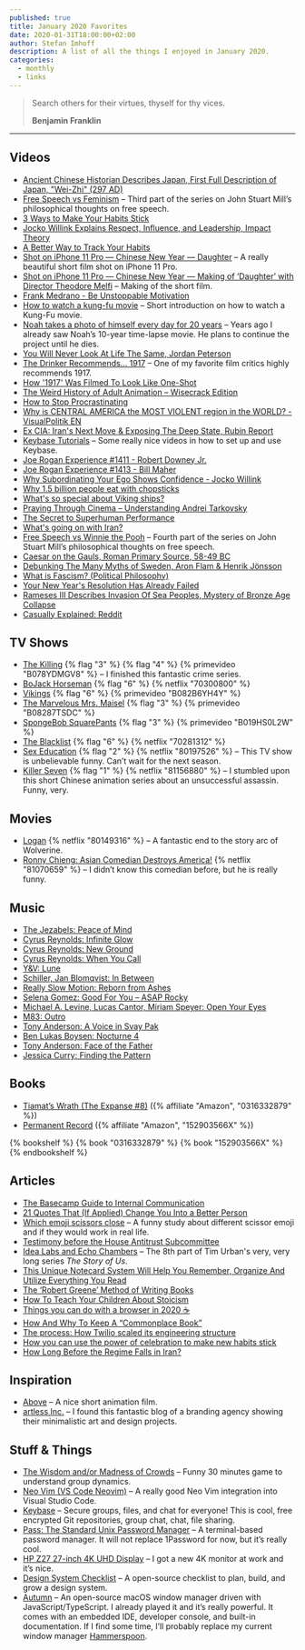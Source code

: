 ```yaml
---
published: true
title: January 2020 Favorites
date: 2020-01-31T18:00:00+02:00
author: Stefan Imhoff
description: A list of all the things I enjoyed in January 2020.
categories:
  - monthly
  - links
---
```


> Search others for their virtues, thyself for thy vices.
>
> **Benjamin Franklin**

---

## Videos

- [Ancient Chinese Historian Describes Japan, First Full Description of Japan, "Wei-Zhi" (297 AD)](https://youtu.be/5kvcALPPZoI)
- [Free Speech vs Feminism](https://youtu.be/qZUBUUZpm2g) – Third part of the series on John Stuart Mill’s philosophical thoughts on free speech.
- [3 Ways to Make Your Habits Stick](https://youtu.be/C1TSpcnNtEs)
- [Jocko Willink Explains Respect, Influence, and Leadership, Impact Theory](https://youtu.be/wxKVYiNIKZk)
- [A Better Way to Track Your Habits](https://youtu.be/0bxIg3M_MHY)
- [Shot on iPhone 11 Pro — Chinese New Year — Daughter](https://youtu.be/bvtwWhKdxhM) – A really beautiful short film shot on iPhone 11 Pro.
- [Shot on iPhone 11 Pro — Chinese New Year — Making of ‘Daughter’ with Director Theodore Melfi](https://youtu.be/dj6Lw7jnqBI) – Making of the short film.
- [Frank Medrano - Be Unstoppable Motivation](https://youtu.be/6QM1WZMd5do)
- [How to watch a kung-fu movie](https://youtu.be/e0_2VLw32VU) – Short introduction on how to watch a Kung-Fu movie.
- [Noah takes a photo of himself every day for 20 years](https://youtu.be/wAIZ36GI4p8) – Years ago I already saw Noah’s 10-year time-lapse movie. He plans to continue the project until he dies.
- [You Will Never Look At Life The Same, Jordan Peterson](https://youtu.be/r-oNXuLDIfU)
- [The Drinker Recommends... 1917](https://youtu.be/Gd9SUz7CRLw) – One of my favorite film critics highly recommends 1917.
- [How '1917' Was Filmed To Look Like One-Shot](https://youtu.be/kMBnvz-dEXw)
- [The Weird History of Adult Animation – Wisecrack Edition](https://youtu.be/9Svu9jmKrzg)
- [How to Stop Procrastinating](https://youtu.be/km4pOGd_lHw)
- [Why is CENTRAL AMERICA the MOST VIOLENT region in the WORLD? - VisualPolitik EN](https://youtu.be/J1H8MNv2_fE)
- [Ex CIA: Iran's Next Move & Exposing The Deep State, Rubin Report](https://youtu.be/0w3lNhNh7Kc)
- [Keybase Tutorials](https://www.youtube.com/playlist?list=PL8apXttwwN4mjbkEs4WH8I0C2zQ0H8q6R) – Some really nice videos in how to set up and use Keybase.
- [Joe Rogan Experience #1411 - Robert Downey Jr.](https://youtu.be/d5XTDmm0KUQ)
- [Joe Rogan Experience #1413 - Bill Maher](https://youtu.be/-KQGZa773sI)
- [Why Subordinating Your Ego Shows Confidence - Jocko Willink](https://youtu.be/b6vHa3lRo4g)
- [Why 1.5 billion people eat with chopsticks](https://youtu.be/tSciinXdGhI)
- [What's so special about Viking ships?](https://youtu.be/kge0c2mNmRQ)
- [Praying Through Cinema – Understanding Andrei Tarkovsky](https://youtu.be/gNezdOlS-aw)
- [The Secret to Superhuman Performance](https://youtu.be/kj1hLFSORTQ)
- [What's going on with Iran?](https://youtu.be/5CL8nGQIbmk)
- [Free Speech vs Winnie the Pooh](https://youtu.be/MM4Slc6Ix5w) – Fourth part of the series on John Stuart Mill’s philosophical thoughts on free speech.
- [Caesar on the Gauls, Roman Primary Source, 58-49 BC](https://youtu.be/ZdXRnLHL65k)
- [Debunking The Many Myths of Sweden, Aron Flam & Henrik Jönsson](https://youtu.be/mpRBfoQRdpY)
- [What is Fascism? (Political Philosophy)](https://youtu.be/ki8Hib735Cs)
- [Your New Year's Resolution Has Already Failed](https://youtu.be/NVGuFdX5guE)
- [Rameses III Describes Invasion Of Sea Peoples, Mystery of Bronze Age Collapse](https://youtu.be/01eyTLfFJqQ)
- [Casually Explained: Reddit](https://youtu.be/Uy9V_v-XV8Q)

## TV Shows

- [The Killing](https://www.themoviedb.org/tv/34415-the-killing) {% flag "3" %} {% flag "4" %} {% primevideo "B078YDMGV8" %} – I finished this fantastic crime series.
- [BoJack Horseman](https://www.themoviedb.org/tv/61222-bojack-horseman) {% flag "6" %} {% netflix "70300800" %}
- [Vikings](https://www.themoviedb.org/tv/44217-vikings) {% flag "6" %} {% primevideo "B082B6YH4Y" %}
- [The Marvelous Mrs. Maisel](https://www.themoviedb.org/tv/70796-the-marvelous-mrs-maisel) {% flag "3" %} {% primevideo "B08287TSDC" %}
- [SpongeBob SquarePants](https://www.themoviedb.org/tv/387-spongebob-squarepants) {% flag "3" %} {% primevideo "B019HS0L2W" %}
- [The Blacklist](https://www.themoviedb.org/tv/46952-the-blacklist) {% flag "6" %} {% netflix "70281312" %}
- [Sex Education](https://www.themoviedb.org/tv/81356-sex-education) {% flag "2" %} {% netflix "80197526" %} – This TV show is unbelievable funny. Can’t wait for the next season.
- [Killer Seven](https://www.themoviedb.org/tv/79141) {% flag "1" %} {% netflix "81156880" %} – I stumbled upon this short Chinese animation series about an unsuccessful assassin. Funny, very.

## Movies

- [Logan](https://www.themoviedb.org/movie/263115-logan) {% netflix "80149316" %} – A fantastic end to the story arc of Wolverine.
- [Ronny Chieng: Asian Comedian Destroys America!](https://www.themoviedb.org/movie/649802-ronny-chieng-asian-comedian-destroys-america) {% netflix "81070659" %} – I didn’t know this comedian before, but he is really funny.

## Music

- [The Jezabels: Peace of Mind](https://open.spotify.com/track/4UDHKFWV4WZRTtXrMCJcFM)
- [Cyrus Reynolds: Infinite Glow](https://open.spotify.com/track/4fb1Wlpwr9CrYByKHxCAst)
- [Cyrus Reynolds: New Ground](https://open.spotify.com/track/4oAs5SiF9MiL9ustOuxYGd)
- [Cyrus Reynolds: When You Call](https://open.spotify.com/track/3JmZubGBTAjUWfS4nRzfua)
- [Y&V: Lune](https://open.spotify.com/track/6ezQYXn4Zze0X8vcDrI60s)
- [Schiller, Jan Blomqvist: In Between](https://open.spotify.com/track/3CLT24AuQ7veKu43RaXzeJ)
- [Really Slow Motion: Reborn from Ashes](https://open.spotify.com/track/1usfQA5wxq6TS9JbH18wCe)
- [Selena Gomez: Good For You – ASAP Rocky](https://open.spotify.com/track/5XfywqPX6XBOdYQNbOaQvy)
- [Michael A. Levine, Lucas Cantor, Miriam Speyer: Open Your Eyes](https://open.spotify.com/track/3F7HcFsN4xtZ2jA5CFyHhr)
- [M83: Outro](https://open.spotify.com/track/1s9i7W8zx7Nxx78MUIsvjV)
- [Tony Anderson: A Voice in Svay Pak](https://open.spotify.com/track/0f2OaKuRvGcYL3XAaeB4Fz)
- [Ben Lukas Boysen: Nocturne 4](https://open.spotify.com/track/4S8YLm7DB60WJYGKmvbuF0)
- [Tony Anderson: Face of the Father](https://open.spotify.com/track/5fUnxoniymZnjmykCdeOVt)
- [Jessica Curry: Finding the Pattern](https://open.spotify.com/track/4u2qyRFTBYm3Se02t0Ki7d)

## Books

- [Tiamat’s Wrath (The Expanse #8)](https://www.goodreads.com/book/show/28335698-tiamat-s-wrath) ({% affiliate "Amazon", "0316332879" %})
- [Permanent Record](https://www.goodreads.com/book/show/46223297-permanent-record) ({% affiliate "Amazon", "152903566X" %})

{% bookshelf %}
{% book "0316332879" %}
{% book "152903566X" %}
{% endbookshelf %}

## Articles

- [The Basecamp Guide to Internal Communication](https://basecamp.com/guides/how-we-communicate)
- [21 Quotes That (If Applied) Change You Into a Better Person](https://ryanholiday.net/21-quotes-that-if-applied-change-you-into-a-better-person/)
- [Which emoji scissors close](https://wh0.github.io/2020/01/02/scissors.html) – A funny study about different scissor emoji and if they would work in real life.
- [Testimony before the House Antitrust Subcommittee](https://m.signalvnoise.com/testimony-before-the-house-antitrust-subcommittee/)
- [Idea Labs and Echo Chambers](https://waitbutwhy.com/2019/10/idea-labs-echo-chambers.html) – The 8th part of Tim Urban's very, very long series _The Story of Us_.
- [This Unique Notecard System Will Help You Remember, Organize And Utilize Everything You Read](https://medium.com/@RyanHoliday/this-unique-notecard-system-will-help-you-remember-organize-and-utilize-everything-you-read-9f3ddabaa3c)
- [The ‘Robert Greene’ Method of Writing Books](https://medium.com/@paulorrj/the-robert-greene-method-of-writing-books-e175ade04897)
- [How To Teach Your Children About Stoicism](https://dailystoic.com/teach-children-stoicism/)
- [Things you can do with a browser in 2020 ☕️](https://github.com/luruke/browser-2020)
- [How And Why To Keep A “Commonplace Book”](https://ryanholiday.net/how-and-why-to-keep-a-commonplace-book/)
- [The process: How Twilio scaled its engineering structure](https://increment.com/teams/how-twilio-scaled-its-engineering-structure/)
- [How you can use the power of celebration to make new habits stick](https://ideas.ted.com/how-you-can-use-the-power-of-celebration-to-make-new-habits-stick/)
- [How Long Before the Regime Falls in Iran?](https://quillette.com/2020/01/20/how-long-before-the-regime-falls-in-iran/)

## Inspiration

- [Above](https://www.behance.net/gallery/84527535/ABOVE) – A nice short animation film.
- [artless Inc.](http://www.artless.co.jp/alog/) – I found this fantastic blog of a branding agency showing their minimalistic art and design projects.

## Stuff & Things

- [The Wisdom and/or Madness of Crowds](https://ncase.me/crowds/) – Funny 30 minutes game to understand group dynamics.
- [Neo Vim (VS Code Neovim)](https://github.com/asvetliakov/vscode-neovim) – A really good Neo Vim integration into Visual Studio Code.
- [Keybase](https://keybase.io/) – Secure groups, files, and chat for everyone! This is cool, free encrypted Git repositories, group chat, chat, file sharing.
- [Pass: The Standard Unix Password Manager](https://www.passwordstore.org/) – A terminal-based password manager. It will not replace 1Password for now, but it’s really cool.
- [HP Z27 27-inch 4K UHD Display](https://store.hp.com/us/en/pdp/hp-z27-27-inch-4k-uhd-display) – I got a new 4K monitor at work and it’s nice.
- [Design System Checklist](https://designsystemchecklist.com/) – A open-source checklist to plan, build, and grow a design system.
- [Autumn](https://apandhi.github.io/Autumn/) – An open-source macOS window manager driven with JavaScript/TypeScript. I already played it and it’s really powerful. It comes with an embedded IDE, developer console, and built-in documentation. If I find some time, I’ll probably replace my current window manager [Hammerspoon](https://www.hammerspoon.org/).
